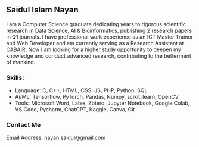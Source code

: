 ## Saidul Islam Nayan

I am a Computer Science graduate dedicating years to rigorous scientific research in Data Science, AI & Bioinformatics, publishing 2 research
papers in Q1 journals. I have professional work experience as an ICT Master Trainer and Web Developer and am currently serving as a
Research Assistant at CABAIR. Now I am looking for a higher study opportunity to deepen my knowledge and conduct advanced research,
contributing to the betterment of mankind.

### Skills:

* Language: C, C++, HTML, CSS, JS, PHP, Python, SQL
* Ai/ML: Tensorflow, PyTorch, Pandas, Numpy, scikit_learn, OpenCV
* Tools: Microsoft Word, Latex, Zotero, Jupyter Notebook, Google Colab, VS Code, Pycharm, ChatGPT, Kaggle, Canva, Git

### Contact Me
  Email Address:  [nayan.saidul@gmail.com](mailto:nayan.saidul@gmail.com)
